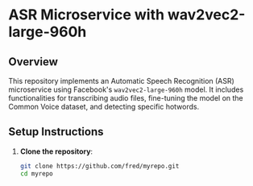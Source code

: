 # ASR Microservice with wav2vec2-large-960h

## Overview

This repository implements an Automatic Speech Recognition (ASR) microservice using Facebook's `wav2vec2-large-960h` model. It includes functionalities for transcribing audio files, fine-tuning the model on the Common Voice dataset, and detecting specific hotwords.

## Setup Instructions

1. **Clone the repository**:

   ```bash
   git clone https://github.com/fred/myrepo.git
   cd myrepo

